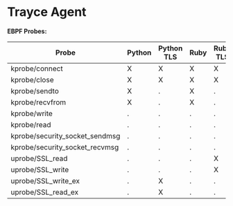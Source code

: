 # Trayce Agent

**EBPF Probes:**

Probe                          | Python | Python TLS | Ruby | Ruby TLS | Go | Go TLS | Node | Node TLS | Java
-------------------------------|--------|------------|------|----------|----|--------|------|----------|-----
kprobe/connect                 | X      | X          | X    | X        | .  | .      | .    | .        | .
kprobe/close                   | X      | X          | X    | X        | .  | .      | .    | .        | .
kprobe/sendto                  | X      | .          | X    | .        | .  | .      | .    | .        | .
kprobe/recvfrom                | X      | .          | X    | .        | .  | .      | .    | .        | .
kprobe/write                   | .      | .          | .    | .        | .  | .      | .    | .        | .
kprobe/read                    | .      | .          | .    | .        | .  | .      | .    | .        | .
kprobe/security_socket_sendmsg | .      | .          | .    | .        | .  | .      | .    | .        | .
kprobe/security_socket_recvmsg | .      | .          | .    | .        | .  | .      | .    | .        | .
uprobe/SSL_read                | .      | .          | .    | X        | .  | .      | .    | .        | .
uprobe/SSL_write               | .      | .          | .    | X        | .  | .      | .    | .        | .
uprobe/SSL_write_ex            | .      | X          | .    | .        | .  | .      | .    | .        | .
uprobe/SSL_read_ex             | .      | X          | .    | .        | .  | .      | .    | .        | .

